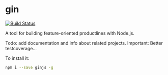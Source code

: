 # gin
[![Build Status](https://travis-ci.org/WiRai/gin.svg?branch=master)](https://travis-ci.org/WiRai/gin)

A tool for building feature-oriented productlines with Node.js.

Todo: add documentation and info about related projects.
Important: Better testcoverage...

To install it:
```sh
npm i --save ginjs -g
```
